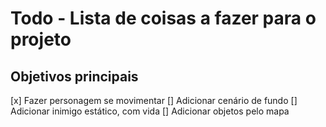 # Todo - Lista de coisas a fazer para o projeto

## Objetivos principais

[x] Fazer personagem se movimentar
[] Adicionar cenário de fundo
[] Adicionar inimigo estático, com vida
[] Adicionar objetos pelo mapa